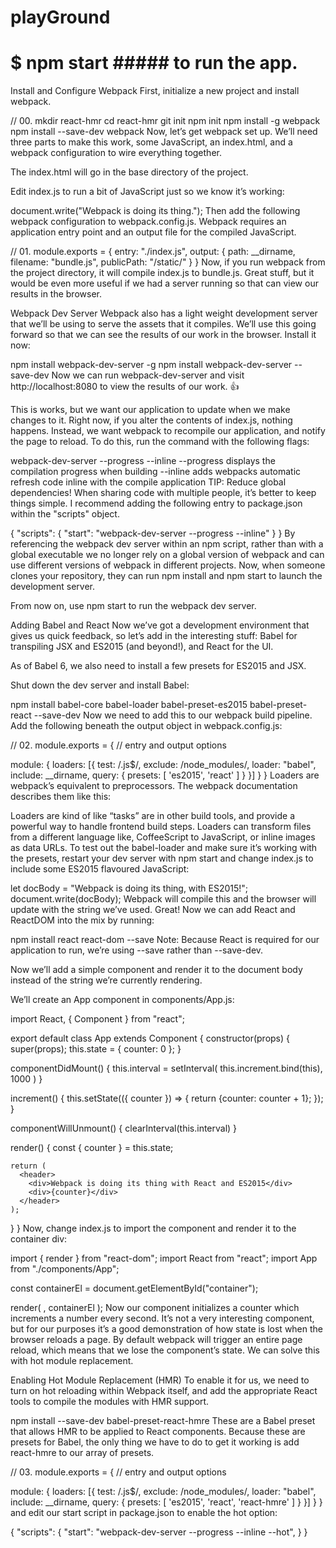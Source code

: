 # playGround
# $ npm start  ##### to run the app.


Install and Configure Webpack
First, initialize a new project and install webpack.

// 00.
mkdir react-hmr
cd react-hmr
git init
npm init
npm install -g webpack
npm install --save-dev webpack
Now, let’s get webpack set up. We’ll need three parts to make this work, some JavaScript, an index.html, and a webpack configuration to wire everything together.

The index.html will go in the base directory of the project.

<!DOCTYPE html>
<html>
  <head>
    <title>React HMR example</title>
  </head>
  <body>
    <div id="container"></div>
    <script src="/static/bundle.js"></script>
  </body>
</html>
Edit index.js to run a bit of JavaScript just so we know it’s working:

document.write("Webpack is doing its thing.");
Then add the following webpack configuration to webpack.config.js. Webpack requires an application entry point and an output file for the compiled JavaScript.


// 01.
module.exports = {
  entry: "./index.js",
  output: {
    path: __dirname,
    filename: "bundle.js",
    publicPath: "/static/"
  }
}
Now, if you run webpack from the project directory, it will compile index.js to bundle.js. Great stuff, but it would be even more useful if we had a server running so that can view our results in the browser.

Webpack Dev Server
Webpack also has a light weight development server that we’ll be using to serve the assets that it compiles. We’ll use this going forward so that we can see the results of our work in the browser. Install it now:

npm install webpack-dev-server -g
npm install webpack-dev-server --save-dev
Now we can run webpack-dev-server and visit http://localhost:8080 to view the results of our work. 👍

This is works, but we want our application to update when we make changes to it. Right now, if you alter the contents of index.js, nothing happens. Instead, we want webpack to recompile our application, and notify the page to reload. To do this, run the command with the following flags:

webpack-dev-server --progress --inline
--progress displays the compilation progress when building
--inline adds webpacks automatic refresh code inline with the compile application
TIP: Reduce global dependencies!
When sharing code with multiple people, it’s better to keep things simple. I recommend adding the following entry to package.json within the "scripts" object.

{
  "scripts": {
    "start": "webpack-dev-server --progress --inline"
  }
}
By referencing the webpack dev server within an npm script, rather than with a global executable we no longer rely on a global version of webpack and can use different versions of webpack in different projects. Now, when someone clones your repository, they can run npm install and npm start to launch the development server.

From now on, use npm start to run the webpack dev server.

Adding Babel and React
Now we’ve got a development environment that gives us quick feedback, so let’s add in the interesting stuff: Babel for transpiling JSX and ES2015 (and beyond!), and React for the UI.

As of Babel 6, we also need to install a few presets for ES2015 and JSX.

Shut down the dev server and install Babel:

npm install babel-core babel-loader babel-preset-es2015 babel-preset-react --save-dev
Now we need to add this to our webpack build pipeline. Add the following beneath the output object in webpack.config.js:


// 02.
module.exports = {
  // entry and output options

  module: {
    loaders: [{
      test: /\.js$/,
      exclude: /node_modules/,
      loader: "babel",
      include: __dirname,
      query: {
        presets: [ 'es2015', 'react' ]
      }
    }]
  }
}
Loaders are webpack’s equivalent to preprocessors. The webpack documentation describes them like this:

Loaders are kind of like “tasks” are in other build tools, and provide a powerful way to handle frontend build steps. Loaders can transform files from a different language like, CoffeeScript to JavaScript, or inline images as data URLs.
To test out the babel-loader and make sure it’s working with the presets, restart your dev server with npm start and change index.js to include some ES2015 flavoured JavaScript:

let docBody = "Webpack is doing its thing, with ES2015!";
document.write(docBody);
Webpack will compile this and the browser will update with the string we’ve used. Great! Now we can add React and ReactDOM into the mix by running:

npm install react react-dom --save
Note: Because React is required for our application to run, we’re using --save rather than --save-dev.

Now we’ll add a simple component and render it to the document body instead of the string we’re currently rendering.

We’ll create an App component in components/App.js:

import React, { Component } from "react";

export default class App extends Component {
  constructor(props) {
    super(props);
    this.state = { counter: 0 };
  }

  componentDidMount() {
    this.interval = setInterval(
      this.increment.bind(this),
      1000
    )
  }

  increment() {
    this.setState(({ counter }) => {
      return {counter: counter + 1};
    });
  }

  componentWillUnmount() {
    clearInterval(this.interval)
  }

  render() {
    const { counter } = this.state;

    return (
      <header>
        <div>Webpack is doing its thing with React and ES2015</div>
        <div>{counter}</div>
      </header>
    );
  }
}
Now, change index.js to import the component and render it to the container div:

import { render } from "react-dom";
import React from "react";
import App from "./components/App";

const containerEl = document.getElementById("container");

render(
  <App/>,
  containerEl
);
Now our component initializes a counter which increments a number every second. It’s not a very interesting component, but for our purposes it’s a good demonstration of how state is lost when the browser reloads a page. By default webpack will trigger an entire page reload, which means that we lose the component’s state. We can solve this with hot module replacement.

Enabling Hot Module Replacement (HMR)
To enable it for us, we need to turn on hot reloading within Webpack itself, and add the appropriate React tools to compile the modules with HMR support.

npm install --save-dev babel-preset-react-hmre
These are a Babel preset that allows HMR to be applied to React components. Because these are presets for Babel, the only thing we have to do to get it working is add react-hmre to our array of presets.


// 03.
module.exports = {
  // entry and output options

  module: {
    loaders: [{
      test: /\.js$/,
      exclude: /node_modules/,
      loader: "babel",
      include: __dirname,
      query: {
        presets: [ 'es2015', 'react', 'react-hmre' ]
      }
    }]
  }
}
and edit our start script in package.json to enable the hot option:

{
  "scripts": {
    "start": "webpack-dev-server --progress --inline --hot",
  }
}
